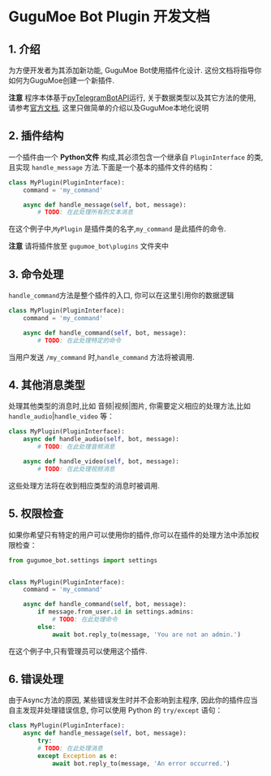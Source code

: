 # GuguMoe Bot Plugin 开发文档

## 1. 介绍

为方便开发者为其添加新功能, GuguMoe Bot使用插件化设计. 这份文档将指导你如何为GuguMoe创建一个新插件.

**注意**
程序本体基于[pyTelegramBotAPI](https://github.com/eternnoir/pyTelegramBotAPI)运行, 关于数据类型以及其它方法的使用,
请参考[官方文档](https://pytba.readthedocs.io/en/latest/index.html), 这里只做简单的介绍以及GuguMoe本地化说明

## 2. 插件结构

一个插件由一个 **Python文件** 构成,其必须包含一个继承自 `PluginInterface` 的类,且实现 `handle_message`
方法.下面是一个基本的插件文件的结构：

```python
class MyPlugin(PluginInterface):
    command = 'my_command'

    async def handle_message(self, bot, message):
        # TODO: 在此处理所有的文本消息
```

在这个例子中,`MyPlugin` 是插件类的名字,`my_command` 是此插件的命令.

**注意** 请将插件放至 `gugumoe_bot\plugins` 文件夹中

## 3. 命令处理

`handle_command`方法是整个插件的入口, 你可以在这里引用你的数据逻辑

```python
class MyPlugin(PluginInterface):
    command = 'my_command'

    async def handle_command(self, bot, message):
        # TODO: 在此处理特定的命令
```

当用户发送 `/my_command` 时,`handle_command` 方法将被调用.

## 4. 其他消息类型

处理其他类型的消息时,比如 音频|视频|图片, 你需要定义相应的处理方法,比如 `handle_audio`|`handle_video`
等：

```python
class MyPlugin(PluginInterface):
    async def handle_audio(self, bot, message):
        # TODO: 在此处理音频消息

    async def handle_video(self, bot, message):
        # TODO: 在此处理视频消息
```

这些处理方法将在收到相应类型的消息时被调用.

## 5. 权限检查

如果你希望只有特定的用户可以使用你的插件,你可以在插件的处理方法中添加权限检查：

```python
from gugumoe_bot.settings import settings


class MyPlugin(PluginInterface):
    command = 'my_command'

    async def handle_command(self, bot, message):
        if message.from_user.id in settings.admins:
            # TODO: 在此处理命令
        else:
            await bot.reply_to(message, 'You are not an admin.')
```

在这个例子中,只有管理员可以使用这个插件.

## 6. 错误处理

由于Async方法的原因, 某些错误发生时并不会影响到主程序, 因此你的插件应当自主发现并处理错误信息, 你可以使用 Python
的 `try/except` 语句：

```python
class MyPlugin(PluginInterface):
    async def handle_message(self, bot, message):
        try:
        # TODO: 在此处理消息
        except Exception as e:
            await bot.reply_to(message, 'An error occurred.')
```